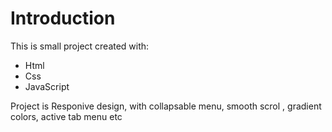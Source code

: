 # Introduction

This is small project created with:

- Html
- Css
- JavaScript

Project is Responive design, with collapsable menu, smooth scrol , gradient colors, active tab menu etc
